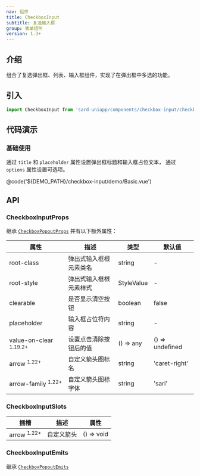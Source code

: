 ```yaml
---
nav: 组件
title: CheckboxInput
subtitle: 复选输入框
group: 表单组件
version: 1.3+
---
```


## 介绍

组合了复选弹出框、列表、输入框组件，实现了在弹出框中多选的功能。

## 引入

```ts
import CheckboxInput from 'sard-uniapp/components/checkbox-input/checkbox-input.vue'
```

## 代码演示

### 基础使用

通过 `title` 和 `placeholder` 属性设置弹出框标题和输入框占位文本，
通过 `options` 属性设置可选项。

@code('${DEMO_PATH}/checkbox-input/demo/Basic.vue')

## API

### CheckboxInputProps

继承 [`CheckboxPopoutProps`](./checkbox-popout#CheckboxPopoutProps) 并有以下额外属性：

| 属性                              | 描述                   | 类型       | 默认值          |
| --------------------------------- | ---------------------- | ---------- | --------------- |
| root-class                        | 弹出式输入框根元素类名 | string     | -               |
| root-style                        | 弹出式输入框根元素样式 | StyleValue | -               |
| clearable                         | 是否显示清空按钮       | boolean    | false           |
| placeholder                       | 输入框占位符内容       | string     | -               |
| value-on-clear <sup>1.19.2+</sup> | 设置点击清除按钮后的值 | () => any  | () => undefined |
| arrow <sup>1.22+</sup>            | 自定义箭头图标名       | string     | 'caret-right'   |
| arrow-family <sup>1.22+</sup>     | 自定义箭头图标字体     | string     | 'sari'          |

### CheckboxInputSlots

| 插槽                   | 描述       | 属性       |
| ---------------------- | ---------- | ---------- |
| arrow <sup>1.22+</sup> | 自定义箭头 | () => void |

### CheckboxInputEmits

继承 [`CheckboxPopoutEmits`](./checkbox-popout#CheckboxPopoutEmits)
